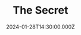 ---
video:
  type: vimeo
  id: 907267854
speaker:
  permalink: bart-wilkins
  name: Bart Wilkins
title: The Secret
image: https://i.imgur.com/KuI0vS0.png
date: 2024-01-28T14:30:00.000Z
---